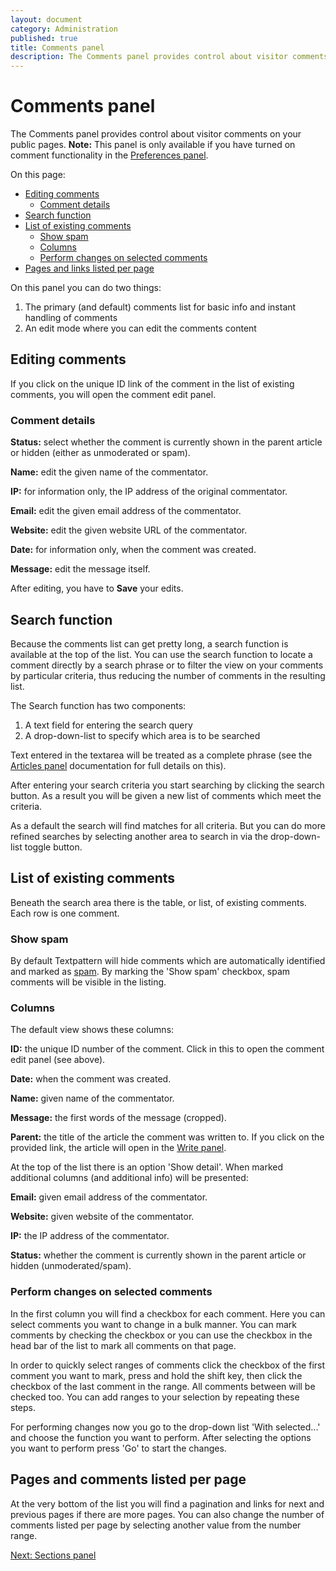```yaml
---
layout: document
category: Administration
published: true
title: Comments panel
description: The Comments panel provides control about visitor comments on your public pages.
---
```


# Comments panel

The Comments panel provides control about visitor comments on your public pages. **Note:** This panel is only available if you have turned on comment functionality in the [Preferences panel](https://docs.textpattern.io/administration/preferences-panel#accept-comments).

On this page:

* [Editing comments](#editing-comments)
  * [Comment details](#comment-details)
* [Search function](#search-function)
* [List of existing comments](#list-of-existing-comments)
  * [Show spam](#show-spam)
  * [Columns](#columns)
  * [Perform changes on selected comments](#perform-changes-on-selected-comments)
* [Pages and links listed per page](#pages-and-comments-listed-per-page)

On this panel you can do two things:

1. The primary (and default) comments list for basic info and instant handling of comments
2. An edit mode where you can edit the comments content

## Editing comments

If you click on the unique ID link of the comment in the list of existing comments, you will open the comment edit panel.

### Comment details

**Status:** select whether the comment is currently shown in the parent article or hidden (either as unmoderated or spam).

**Name:** edit the given name of the commentator.

**IP:** for information only, the IP address of the original commentator.

**Email:** edit the given email address of the commentator.

**Website:** edit the given website URL of the commentator.

**Date:** for information only, when the comment was created.

**Message:** edit the message itself.

After editing, you have to **Save** your edits.

## Search function

Because the comments list can get pretty long, a search function is available at the top of the list. You can use the search function to locate a comment directly by a search phrase or to filter the view on your comments by particular criteria, thus reducing the number of comments in the resulting list.

The Search function has two components:

1. A text field for entering the search query
2. A drop-down-list to specify which area is to be searched

Text entered in the textarea will be treated as a complete phrase (see the [Articles panel](https://docs.textpattern.io/administration/articles-panel) documentation for full details on this).

After entering your search criteria you start searching by clicking the search button. As a result you will be given a new list of comments which meet the criteria.

As a default the search will find matches for all criteria. But you can do more refined searches by selecting another area to search in via the drop-down-list toggle button.

## List of existing comments

Beneath the search area there is the table, or list, of existing comments. Each row is one comment.

### Show spam

By default Textpattern will hide comments which are automatically identified and marked as [spam](https://en.wikipedia.org/wiki/Spamming). By marking the 'Show spam' checkbox, spam comments will be visible in the listing.

### Columns

The default view shows these columns:

**ID:** the unique ID number of the comment. Click in this to open the comment edit panel (see above).

**Date:** when the comment was created.

**Name:** given name of the commentator.

**Message:** the first words of the message (cropped).

**Parent:** the title of the article the comment was written to. If you click on the provided link, the article will open in the [Write panel](https://docs.textpattern.io/administration/write-panel).

At the top of the list there is an option 'Show detail'. When marked additional columns (and additional info) will be presented:

**Email:** given email address of the commentator.

**Website:** given website of the commentator.

**IP:** the IP address of the commentator.

**Status:** whether the comment is currently shown in the parent article or hidden (unmoderated/spam).

### Perform changes on selected comments

In the first column you will find a checkbox for each comment. Here you can select comments you want to change in a bulk manner. You can mark comments by checking the checkbox or you can use the checkbox in the head bar of the list to mark all comments on that page.

In order to quickly select ranges of comments click the checkbox of the first comment you want to mark, press and hold the shift key, then click the checkbox of the last comment in the range. All comments between will be checked too. You can add ranges to your selection by repeating these steps.

For performing changes now you go to the drop-down list 'With selected...' and choose the function you want to perform. After selecting the options you want to perform press 'Go' to start the changes.

## Pages and comments listed per page

At the very bottom of the list you will find a pagination and links for next and previous pages if there are more pages. You can also change the number of comments listed per page by selecting another value from the number range.

[Next: Sections panel](https://docs.textpattern.io/administration/sections-panel)
